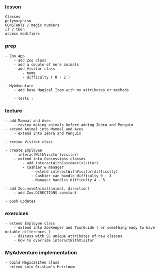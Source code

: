 ### lesson
    Classes
    polymorphism
    CONSTANTs / magic numbers
    if / then
    access modifiers

### prep
    - Zoo App
        - add Zoo class
        - add a couple of more animals
        - add Visitor class
            - name
            - difficulty ( 0 - 2 )

    - MyAdventure
        - add base Magical Item with no attributes or methods

        - tests :

### lecture
    - add Mammal and Aves
        - review making animals before adding Zebra and Penguin
    - extend Animal into Mammal and Aves
        - extend into Zebra and Penguin
        
    - review Visitor class

    - create Employee
        - interactWithVisitor(visitor)
        - extend into Consessions classes
            - add interactWithCustomer(visitor)
            - cashier & manager
                - extend interactWithVisitor(difficulty)
                - Cashier can handle difficulty 0 - 3
                - Manager handles difficulty 4 - 5

    - add Zoo.moveAnimal(animal, direction)
        - add Zoo.DIRECTIONS constant

    - push updates

### exercises
    - extend Employee class
        - extend into ZooKeeper and TourGuide ( or something easy to have notable differences )
        - discuss with SS unique attributes of new classes
        - how to override interactWithVisitor


### MyAdventure implementation
    - build MagicalItem class
    - extend into Grisham's Heirloom